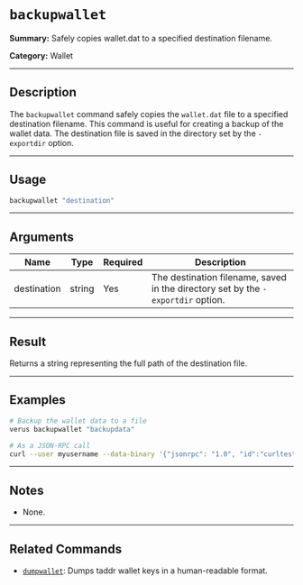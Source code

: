 # `backupwallet`

**Summary:**
Safely copies wallet.dat to a specified destination filename.

**Category:**
Wallet

---

## Description
The `backupwallet` command safely copies the `wallet.dat` file to a specified destination filename. This command is useful for creating a backup of the wallet data. The destination file is saved in the directory set by the `-exportdir` option.

---

## Usage
```bash
backupwallet "destination"
```

---

## Arguments
| Name        | Type   | Required | Description                                                                 |
|-------------|--------|----------|-----------------------------------------------------------------------------|
| destination | string | Yes      | The destination filename, saved in the directory set by the `-exportdir` option. |

---

## Result
Returns a string representing the full path of the destination file.

---

## Examples
```bash
# Backup the wallet data to a file
verus backupwallet "backupdata"

# As a JSON-RPC call
curl --user myusername --data-binary '{"jsonrpc": "1.0", "id":"curltest", "method": "backupwallet", "params": ["backupdata"] }' -H 'content-type: text/plain;' http://127.0.0.1:27486/
```

---

## Notes
- None.

---

## Related Commands
- [`dumpwallet`](./dumpwallet.md): Dumps taddr wallet keys in a human-readable format. 